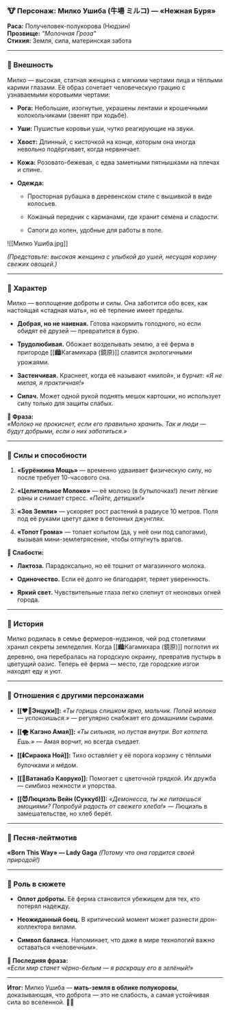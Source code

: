 ### **🐮 Персонаж: Милко Ушиба (牛場 ミルコ) — «Нежная Буря»**

**Раса:** Получеловек-полукорова (Нюдзин)  
**Прозвище:** _"Молочная Гроза"_  
**Стихия:** Земля, сила, материнская забота

---

### **🌾 Внешность**

Милко — высокая, статная женщина с мягкими чертами лица и тёплыми карими глазами. Её образ сочетает человеческую грацию с узнаваемыми коровьими чертами:

- **Рога:** Небольшие, изогнутые, украшены лентами и крошечными колокольчиками (звенят при ходьбе).
    
- **Уши:** Пушистые коровьи уши, чутко реагирующие на звуки.
    
- **Хвост:** Длинный, с кисточкой на конце, которым она иногда невольно подёргивает, когда нервничает.
    
- **Кожа:** Розовато-бежевая, с едва заметными пятнышками на плечах и спине.
    
- **Одежда:**
    
    - Просторная рубашка в деревенском стиле с вышивкой в виде колосьев.
        
    - Кожаный передник с карманами, где хранит семена и сладости.
        
    - Сапоги до колен, удобные для работы в поле.
        

![[Милко Ушиба.jpg]]
 
 _(Представьте: высокая женщина с улыбкой до ушей, несущая корзину свежих овощей.)_

---

### **💖 Характер**

Милко — воплощение доброты и силы. Она заботится обо всех, как настоящая «стадная мать», но её терпение имеет пределы.

- **Добрая, но не наивная.** Готова накормить голодного, но если обидят её друзей — превратится в бурю.
    
- **Трудолюбивая.** Обожает возделывать землю, а её ферма в пригороде [[🏙️Кагамихара (鏡原)]] славится экологичными урожаями.
    
- **Застенчивая.** Краснеет, когда её называют «милой», и бурчит: _«Я не милая, я практичная!»_
    
- **Силач.** Может одной рукой поднять мешок картошки, но использует силу только для защиты слабых.
    

**🔹 Фраза:**  
_«Молоко не прокиснет, если его правильно хранить. Так и люди — будут добрыми, если о них заботиться.»_

---

### **🌱 Силы и способности**

1. **«Бурёнкина Мощь»** — временно удваивает физическую силу, но после требует 10-часового сна.
    
2. **«Целительное Молоко»** — её молоко (в бутылочках!) лечит лёгкие раны и снимает стресс. _«Пейте, детишки!»_
    
3. **«Зов Земли»** — ускоряет рост растений в радиусе 10 метров. Поля под её руками цветут даже в бетонных джунглях.
    
4. **«Топот Грома»** — топает копытом (да, у неё они под сапогами), вызывая мини-землетрясение, чтобы отпугнуть врагов.
    

**🔹 Слабости:**

- **Лактоза.** Парадоксально, но её тошнит от магазинного молока.
    
- **Одиночество.** Если её долго не благодарят, теряет уверенность.
    
- **Яркий свет.** Чувствительные глаза легко слепнут от неоновых огней города.
    

---

### **🏡 История**

Милко родилась в семье фермеров-нудзинов, чей род столетиями хранил секреты земледелия. Когда [[🏙️Кагамихара (鏡原)]] поглотил их деревню, она перебралась на городскую окраину, превратив пустырь в цветущий оазис. Теперь её ферма — место, где городские изгои находят еду и уют.

---

### **🤝 Отношения с другими персонажами**

- **[[❤️‍🔥Энцуки]]:** _«Ты горишь слишком ярко, мальчик. Попей молока — успокоишься.»_ — регулярно снабжает его домашними сырами.
    
- **[[🌪️ Кагэно Амая]]:** _«Ты сильная, но пустая внутри. Вот котлета. Ешь.»_ — Амая ворчит, но всегда съедает.
    
- **[[🕯️Сираока Ной]]:** Тихо оставляет у её порога корзину с тёплыми булочками и мёдом.
    
- **[[🌸Ватанабэ Каоруко]]:** Помогает с цветочной грядкой. Их дружба — симбиоз нежности и упорства.
    
- **[[😈Люциэль Вейн (Суккуб)]]:** _«Демонесса, ты же питаешься эмоциями? Попробуй радость от свежего хлеба!»_ — Люциэль в замешательстве, но хлеб берёт.
    

---

### **🎵 Песня-лейтмотив**

**«Born This Way» — Lady Gaga** _(Потому что она гордится своей природой!)_

---

### **🌻 Роль в сюжете**

- **Оплот доброты.** Её ферма становится убежищем для тех, кто потерял надежду.
    
- **Неожиданный боец.** В критический момент может разнести дрон-коллектора вилами.
    
- **Символ баланса.** Напоминает, что даже в мире технологий важно оставаться «человечным».
    

**🔹 Последняя фраза:**  
_«Если мир станет чёрно-белым — я раскрашу его в зелёный!»_

---

**Итог:** Милко Ушиба — **мать-земля в облике полукоровы**, доказывающая, что доброта — это не слабость, а самая устойчивая сила во вселенной. 🐄✨
